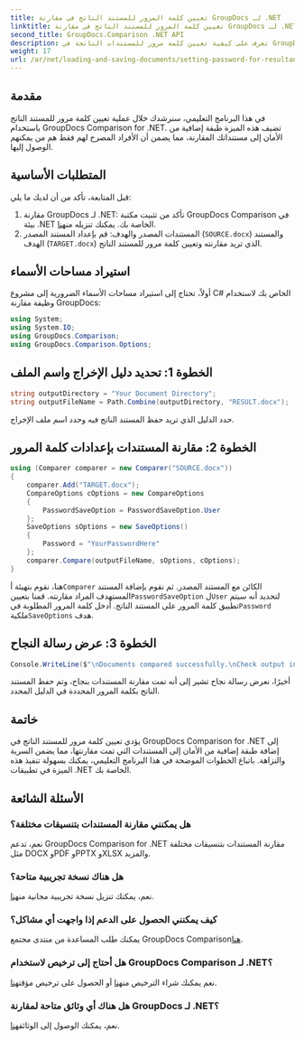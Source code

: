 ```yaml
---
title: تعيين كلمة المرور للمستند الناتج في مقارنة GroupDocs لـ .NET
linktitle: تعيين كلمة المرور للمستند الناتج في مقارنة GroupDocs لـ .NET
second_title: GroupDocs.Comparison .NET API
description: تعرف على كيفية تعيين كلمة مرور للمستندات الناتجة في GroupDocs Comparison for .NET. تعزيز الأمن وحماية الملفات المقارنة الخاصة بك.
weight: 17
url: /ar/net/loading-and-saving-documents/setting-password-for-resultant-document/
---
```

## مقدمة
في هذا البرنامج التعليمي، سنرشدك خلال عملية تعيين كلمة مرور للمستند الناتج باستخدام GroupDocs Comparison for .NET. تضيف هذه الميزة طبقة إضافية من الأمان إلى مستنداتك المقارنة، مما يضمن أن الأفراد المصرح لهم فقط هم من يمكنهم الوصول إليها.
## المتطلبات الأساسية
قبل المتابعة، تأكد من أن لديك ما يلي:
1.  مقارنة GroupDocs لـ .NET: تأكد من تثبيت مكتبة GroupDocs Comparison في بيئة .NET الخاصة بك. يمكنك تنزيله من[هنا](https://releases.groupdocs.com/comparison/net/).
2. المستندات المصدر والهدف: قم بإعداد المستند المصدر (`SOURCE.docx`) والمستند الهدف (`TARGET.docx`) الذي تريد مقارنته وتعيين كلمة مرور للمستند الناتج.

## استيراد مساحات الأسماء
أولاً، تحتاج إلى استيراد مساحات الأسماء الضرورية إلى مشروع C# الخاص بك لاستخدام وظيفة مقارنة GroupDocs:
```csharp
using System;
using System.IO;
using GroupDocs.Comparison;
using GroupDocs.Comparison.Options;
```
## الخطوة 1: تحديد دليل الإخراج واسم الملف
```csharp
string outputDirectory = "Your Document Directory";
string outputFileName = Path.Combine(outputDirectory, "RESULT.docx");
```
حدد الدليل الذي تريد حفظ المستند الناتج فيه وحدد اسم ملف الإخراج.
## الخطوة 2: مقارنة المستندات بإعدادات كلمة المرور
```csharp
using (Comparer comparer = new Comparer("SOURCE.docx"))
{
    comparer.Add("TARGET.docx");
    CompareOptions cOptions = new CompareOptions
    {
        PasswordSaveOption = PasswordSaveOption.User
    };
    SaveOptions sOptions = new SaveOptions()
    {
        Password = "YourPasswordHere"
    };
    comparer.Compare(outputFileName, sOptions, cOptions);
}
```
 هنا، نقوم بتهيئة أ`Comparer` الكائن مع المستند المصدر. ثم نقوم بإضافة المستند المستهدف المراد مقارنته. قمنا بتعيين`PasswordSaveOption` ل`User` لتحديد أنه سيتم تطبيق كلمة المرور على المستند الناتج. أدخل كلمة المرور المطلوبة في`Password` ملكية`SaveOptions` هدف.
## الخطوة 3: عرض رسالة النجاح
```csharp
Console.WriteLine($"\nDocuments compared successfully.\nCheck output in {outputDirectory}.");
```
أخيرًا، نعرض رسالة نجاح تشير إلى أنه تمت مقارنة المستندات بنجاح، وتم حفظ المستند الناتج بكلمة المرور المحددة في الدليل المحدد.

## خاتمة
يؤدي تعيين كلمة مرور للمستند الناتج في GroupDocs Comparison for .NET إلى إضافة طبقة إضافية من الأمان إلى المستندات التي تمت مقارنتها، مما يضمن السرية والنزاهة. باتباع الخطوات الموضحة في هذا البرنامج التعليمي، يمكنك بسهولة تنفيذ هذه الميزة في تطبيقات .NET الخاصة بك.
## الأسئلة الشائعة
### هل يمكنني مقارنة المستندات بتنسيقات مختلفة؟
نعم، تدعم GroupDocs Comparison for .NET مقارنة المستندات بتنسيقات مختلفة مثل DOCX وPDF وPPTX وXLSX والمزيد.
### هل هناك نسخة تجريبية متاحة؟
 نعم، يمكنك تنزيل نسخة تجريبية مجانية من[هنا](https://releases.groupdocs.com/).
### كيف يمكنني الحصول على الدعم إذا واجهت أي مشاكل؟
 يمكنك طلب المساعدة من منتدى مجتمع GroupDocs Comparison[هنا](https://forum.groupdocs.com/c/comparison/12).
### هل أحتاج إلى ترخيص لاستخدام GroupDocs Comparison لـ .NET؟
 نعم يمكنك شراء الترخيص من[هنا](https://purchase.groupdocs.com/buy) أو الحصول على ترخيص مؤقت[هنا](https://purchase.groupdocs.com/temporary-license/).
### هل هناك أي وثائق متاحة لمقارنة GroupDocs لـ .NET؟
 نعم، يمكنك الوصول إلى الوثائق[هنا](https://tutorials.groupdocs.com/comparison/net/).